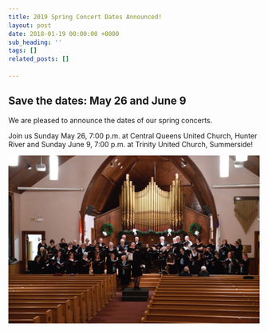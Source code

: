 ```yaml
---
title: 2019 Spring Concert Dates Announced!
layout: post
date: 2018-01-19 00:00:00 +0000
sub_heading: ''
tags: []
related_posts: []

---
```

## Save the dates: May 26 and June 9

We are pleased to announce the dates of our spring concerts.

Join us Sunday May 26, 7:00 p.m. at Central Queens United Church, Hunter River and Sunday June 9, 7:00 p.m. at Trinity United Church, Summerside!

![](/uploads/2019/01/30/Wong_DSC5788.jpeg)